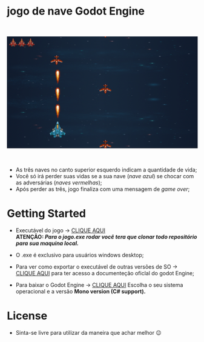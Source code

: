 # jogo de nave Godot Engine
<br>
<p align="center">
<img width="550" src="midia/jogo-nave.png">
</p>
<br>

* As três naves no canto superior esquerdo indicam a quantidade de vida;
* Você só irá perder suas vidas se a sua nave (*nave azul*) se chocar com as adversárias (*naves vermelhas*);
* Após perder as três, jogo finaliza com uma mensagem de *game over*;

# Getting Started

* Executável do jogo -> [CLIQUE AQUI](https://github.com/Yurih1/jogo-nave-godot/blob/master/jogo-nave-godot/jogo.exe/)  
**ATENÇÃO: *Para o jogo.exe rodar você tera que clonar todo repositório para sua maquina local.***

* O .exe é exclusivo para usuários windows desktop;
* Para ver como exportar o executável de outras versões de SO -> [CLIQUE AQUI](https://docs.godotengine.org/pt_BR/latest/getting_started/step_by_step/exporting.html) para ter acesso a documenteção oficlal do godot Engine;
* Para baixar o Godot Engine -> [CLIQUE AQUI](https://godotengine.org/download/) Escolha o seu sistema operacional e a versão **Mono version (C# support).**


# License
* Sinta-se livre para utilizar da maneira que achar melhor :wink:
